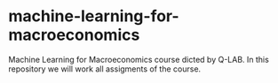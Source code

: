 # machine-learning-for-macroeconomics
Machine Learning for Macroeconomics course dicted by Q-LAB. In this repository we will work all assigments of the course.
